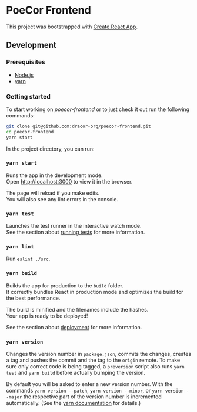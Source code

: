 # PoeCor Frontend

This project was bootstrapped with [Create React App](https://github.com/facebook/create-react-app).

## Development

### Prerequisites

- [Node.js](https://nodejs.org/en/)
- [yarn](https://yarnpkg.com)

### Getting started

To start working on *poecor-frontend* or to just check it out run the following
commands:

```sh
git clone git@github.com:dracor-org/poecor-frontend.git
cd poecor-frontend
yarn start
```

In the project directory, you can run:

### `yarn start`

Runs the app in the development mode.\
Open [http://localhost:3000](http://localhost:3000) to view it in the browser.

The page will reload if you make edits.\
You will also see any lint errors in the console.

### `yarn test`

Launches the test runner in the interactive watch mode.\
See the section about [running tests](https://facebook.github.io/create-react-app/docs/running-tests) for more information.

### `yarn lint`

Run `eslint ./src`.

### `yarn build`

Builds the app for production to the `build` folder.\
It correctly bundles React in production mode and optimizes the build for the best performance.

The build is minified and the filenames include the hashes.\
Your app is ready to be deployed!

See the section about [deployment](https://facebook.github.io/create-react-app/docs/deployment) for more information.

### `yarn version`

Changes the version number in `package.json`, commits the changes, creates a tag
and pushes the commit and the tag to the `origin` remote. To make sure only
correct code is being tagged, a `preversion` script also runs `yarn test` and
`yarn build` before  actually bumping the version.

By default you will be asked to enter a new version number. With the commands
`yarn version --patch`, `yarn version --minor`, or `yarn version --major` the
respective part of the version number is incremented automatically. (See the
[yarn documentation](https://classic.yarnpkg.com/en/docs/cli/version/) for
details.)
